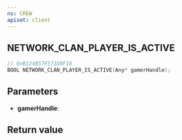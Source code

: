 ```yaml
---
ns: CREW
apiset: client
---
```

## NETWORK_CLAN_PLAYER_IS_ACTIVE

```c
// 0xB124B57F571D8F18
BOOL NETWORK_CLAN_PLAYER_IS_ACTIVE(Any* gamerHandle);
```


## Parameters
* **gamerHandle**:

## Return value